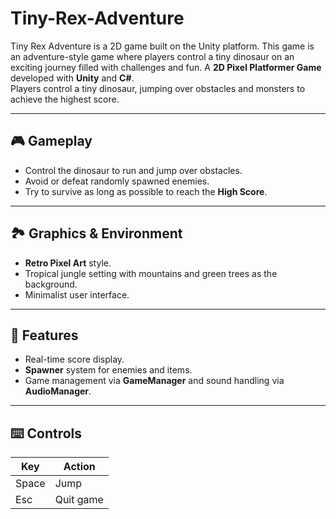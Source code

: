 # Tiny-Rex-Adventure
Tiny Rex Adventure is a 2D game built on the Unity platform. This game is an adventure-style game where players control a tiny dinosaur on an exciting journey filled with challenges and fun.
A **2D Pixel Platformer Game** developed with **Unity** and **C#**.  
Players control a tiny dinosaur, jumping over obstacles and monsters to achieve the highest score.

---

## 🎮 Gameplay

- Control the dinosaur to run and jump over obstacles.  
- Avoid or defeat randomly spawned enemies.  
- Try to survive as long as possible to reach the **High Score**.

---

## 🏞 Graphics & Environment

- **Retro Pixel Art** style.  
- Tropical jungle setting with mountains and green trees as the background.  
- Minimalist user interface.  

---

## 🎯 Features

- Real-time score display.  
- **Spawner** system for enemies and items.  
- Game management via **GameManager** and sound handling via **AudioManager**.  

---

## ⌨️ Controls

| Key   | Action      |
|-------|-------------|
| Space | Jump        |
| Esc   | Quit game   |

